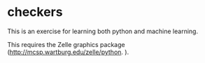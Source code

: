 # checkers

This is an exercise for learning both python and machine learning.

This requires the Zelle graphics package (http://mcsp.wartburg.edu/zelle/python. ).
